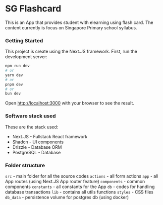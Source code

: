 # SG Flashcard

This is an App that provides student with elearning using flash card. The content currently is focus on Singapore Primary school syllabus.

### Getting Started

This project is create using the Next.JS framework. First, run the development server:

```bash
npm run dev
# or
yarn dev
# or
pnpm dev
# or
bun dev
```

Open [http://localhost:3000](http://localhost:3000) with your browser to see the result.

### Software stack used

These are the stack used:

- Next.JS - Fullstack React framework
- Shadcn - UI components
- Drizzle - Database ORM
- PostgreSQL - Database

### Folder structure

`src` - main folder for all the source codes
`actions` - all form actions
`app` - all App routes (using Next.JS App router feature)
`components` - common components
`constants` - all constants for the App
`db` - codes for handling database transactions
`lib` - contains all utils functions
`styles` - CSS files
`db_data` - persistence volume for postgres db (using docker)
